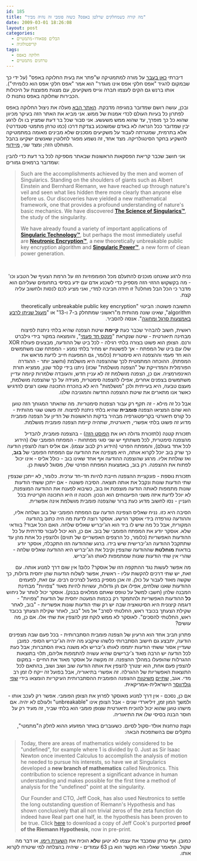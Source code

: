 ```yaml
---
id: 185
title: "מה קורה כשמחלקים שרלטן באפס? כשזה פומבי זה נהיה מביך"
date: 2009-03-01 18:26:08
layout: post
categories: 
  - הבלים פסאודו-מתמטיים
  - קריפטולוגיה
tags: 
  - חלוקה באפס
  - טרחנים מתמטיים
---
```

דיברתי <a href="http://www.gadial.net/2008/10/18/nullity_part_2/">כאן בעבר</a> על מורה למתמטיקה ש"פתר את בעית החלוקה באפס" (על ידי כך שבמקום להגיד "אפס חלקי אפס אינו מוגדר" הוא אמר "אפס חלקי אפס הוא כלומיתי"). אותו ברנש גם הקים לעצמו חברה וגייס משקיעים, עם מצגת מפוצצת על היכולות הכבירות שחלוקה באפס נותנות לו.

ובכן, עושה רושם שמדובר במגיפה מדבקת. <a href="http://www.singularics.com">האתר הבא</a> מעלה את ניצול החלוקה באפס לפתרון כל בעיות העולם לכדי אמנות של ממש. אני מביא את האתר הזה בעיקר מכיוון שהוא כל כך מופרך, עד שהוא ממש משעשע. אני סבור שכל בר דעת שמציץ בו ולו לרגע יבין שמדובר ככל הנראה לא באדם שמשוכנע בצדקת דרכו (כמו טרחן מתמטי סטנדרטי) אלא בתרמית, שמטרתה לעבוד על משקיעים מסכנים שלא מבינים מאומה במתמטיקה להשקיע בחקר הסינגולריקה. מצד אחד, זה נשמע מפגר לחלוטין שאנשים ישקיעו בהבל המוחלט הזה; ומצד שני, <a href="http://he.wikipedia.org/wiki/%D7%91%D7%A8%D7%A0%D7%A8%D7%93_%D7%9E%D7%99%D7%99%D7%93%D7%95%D7%A3">מיידוף</a>.

אני חושב שכבר קריאת הפסקאות הראשונות שבאתר מספיקה לכל בר דעת כדי להבין שמדובר ברמאים גמורים:
<blockquote>
<p dir="ltr" align="left">Such are the accomplishments achieved by the men and women of Singularics. Standing on the shoulders of giants such as Albert Einstein and Bernhard Riemann, we have reached up through nature's veil and seen what lies hidden there more clearly than anyone else before us. Our discoveries have yielded a new mathematical framework, one that provides a profound understanding of nature's basic mechanics. We have discovered <a href="http://www.singularics.com/science/"><strong>The Science of Singularics™</strong></a>, the study of the singularity.</p>
<p dir="ltr">We have already found a variety of important applications of <a href="http://www.singularics.com/products/"><strong>Singularic Technology™</strong></a>, but perhaps the most immediately useful are <strong><a href="http://www.singularics.com/products/encryption/">Neutronic Encryption™</a></strong>, a new theoretically unbreakable public key encryption algorithm and <a href="http://www.singularics.com/products/power/"><strong>Singularic Power™</strong></a>, a new form of clean power generation.</p>
</blockquote>
<p dir="ltr" align="right">&nbsp;</p>
<p dir="rtl">נניח לרגע שאנחנו מוכנים להתעלם מכל הפומפוזיות הזו על הרמת הצעיף של הטבע וכו' - מה בקשקוש ההזוי הזה מספיק כדי לשכנע אדם עם ידע בסיסי בתחומים שעליהם הוא מדבר כי הכל הבל מוחלט? זו חידה חביבה למדי, ואני מציע לכם לנסות ולחשוב עליה קצת.</p>
<p dir="rtl">התשובה פשוטה: הביטוי "theoretically unbreakable public key encryption algorithm", שאינו שונה מהותית מ"ראשוני שמתחלק ב-7 ו-13" או "<a href="http://www.gadial.net/2009/01/30/squaring_the_circle/">מעגל שניתן לרבע באמצעות סרגל ומחוגה</a>". אנסה להסביר.</p>
<p dir="rtl">ראשית, חשוב להבהיר שכבר כעת <strong>קיימת</strong> שיטת הצפנה שהיא בלתי ניתנת לפיצוח מבחינה תיאורטית - שיטה שנקראת "<a href="http://www.google.com/url?sa=U&amp;start=1&amp;q=http://he.wikipedia.org/wiki/%25D7%25A4%25D7%25A0%25D7%25A7%25D7%25A1_%25D7%2597%25D7%2593-%25D7%25A4%25D7%25A2%25D7%259E%25D7%2599&amp;ei=WbWqSdfCDIyI1QXlrsnAAg&amp;usg=AFQjCNEnJqPVbZXc4Hi2jGxMjF5djs0Aig">פנקס חד פעמי</a>", והומצאה במקור בידי גילברט ורנם. הצופן הוא פשוט בצורה בלתי רגילה - לכל ביט של ההודעה, מבצעים פעולת XOR שלו עם ביט של המפתח - אך לפשטות יש מחיר בלתי נמנע - המפתח שבו משתמשים הוא חד פעמי וההצפנה היא סימטרית (כלומר, גם המפענח חייב לדעת מראש את המפתח). ההוכחה המתמטית לכך שההצפנה היא מושלמת (וחשוב יותר - ההגדרה הפורמלית והמדוייקת של "הצפנה מושלמת" שכזו) ניתנו בידי קלוד שנון, ממציא תורת האינפורמציה. אם כן, הצפנה מושלמת זה לא עניין חדש, והעובדה שלמרות קיומה עדיין משתמשים בצפנים אחרים, אפילו להצפנה סימטרית, מעידה על כך שהצפנה מושלמת, מעצם טבעה, היא בעייתית ולכן "מושלמות" היא לא בהכרח התכונה שאנו רוצים להדגיש כאשר אנו מתארים את שיטת ההצפנה החדשה והמגניבה שלנו.</p>
<p dir="rtl">אבל כל זה מילא - זה תקף רק עבור הצפנות סימטריות. מה שהאתר המגוחך הזה טוען הוא שהם המציאו הצפנה <strong>פומבית</strong> שהיא בלתי ניתנת לפיצוח. זה פשוט שגוי מהותית - כל קורס תיאורטי בקריפטוגרפיה מבהיר בדקות הראשונות של הדיון על הצפנה פומבית מדוע זה פשוט בלתי אפשרי, תיאורטית, שתהיה קיימת הצפנה פומבית מושלמת.</p>
<p dir="rtl">תזכורת קטנה (לתזכורת גדולה ראו את <a href="http://www.gadial.net/2007/11/21/public_key_cryptography/">הפוסט הזה</a>) - בהצפנה פומבית, להבדיל מהצפנה סימטרית, לכל משתתף יש שני סוגי מפתחות - המפתח הפומבי שלו (הידוע לכל אחד בעולם), והמפתח הפרטי (הידוע רק לבוב עצמו). אם אליס רוצה להצפין הודעה כך שרק בוב יוכל לקרוא אותה, היא מצפינה את ההודעה עם המפתח הפומבי של <strong>בוב</strong>, ואז שולחת אליו. מרגע שהוצפנה ההודעה אף אחד שאינו בוב - כולל אליס - אינו יכול לפתוח את ההצפנה. רק בוב, באמצעות המפתח הפרטי שלו, מסוגל לעשות כן.</p>
<p dir="rtl">תזכורת נוספת - פונקציית ההצפנה חייבת להיות חד-חד ערכית. כלומר, לא ייתכן שנצפין שתי הודעות שונות ונקבל את אותה תוצאה. הסיבה פשוטה - אם ייתכן ששתי הודעות שונות מתמפות לאותה הודעה מוצפנת אז בוב, כשיבוא לפענח את ההודעה המוצפנת, לא יוכל לדעת איזה משני הפיענוחים הוא הנכון. תכונה זו היא התכונה הקריטית בכל העניין - נסו לחשוב מדוע כעת ברור שהצפנה פומבית מושלמת אינה אפשרית.</p>
<p dir="rtl">הסיבה היא כזו. נניח שאליס הצפינה הודעה עם המפתח הפומבי של בוב ושלחה אליו, וההודעה טורפדה בידי אוסקר הרשע. אוסקר רוצה לדעת מה היה כתוב בהודעה המקורית, אבל כל מה שיש לו ביד הוא הג'יבריש שאליס שלחה. האם הכל אבוד? בוודאי שלא. אוסקר יודע את המפתח הפומבי של בוב. אם כן, הוא יכול לעבור סדרתית על כל ההודעות האפשריות (כלומר, כל הרצפים האפשריים של תווים) ולהצפין כל אחת מהן עד שתתקבל ההודעה הג'יברישית שיש בידו. ברגע שההודעה הזו התקבלה, אוסקר יודע בודאות <strong>מוחלטת</strong> שההודעה שהצפין וקיבל את הג'יבריש היא ההודעה שאליס שלחה - שהרי אין שתי הודעות שונות שמתמפות לאותו הג'יבריש.</p>
<p dir="rtl">מה אפשר לעשות נגד ההתקפה הזו של אוסקר? כלום! אין שום דרך למנוע אותה. עם זאת, יש שתי דרכים להקשות עליו - ראשית, אפשר לשלוח הודעות שהן יחסית גדולות, כך שקשה מאוד לעבור על כולן. זה אכן מספיק בפועל לצרכים רבים. עם זאת, לפעמים ההודעות שאנו שולחים, אפילו אם הן גדולות, עשויות להיות מאוד "צפויות" מבחינת המבנה שלהן (חשבו למשל על טופס שאתם ממלאים בבנק). אוסקר יכול לוותר על ניחוש <strong>כל</strong> ההודעות האפשריות ולהתמקד רק בכמות המעטה יחסית של הודעות "צפויות" - דוגמה קיצונית היא הסיטואציה שבה יש רק שתי הודעות שונות אפשריות - "בוב, לאחר שקילת הצעתך בכובד ראש, החלטתי לסרב" אל מול "בוב, לאחר שקילת הצעתך בכובד ראש, החלטתי להסכים". לאוסקר לא ממש לוקח זמן להצפין את שתי אלו. אם כן, מה עושים?</p>
<p dir="rtl">פתרון חביב אחד הוא הרעיון של הצפנה פומבית הסתברותית - בכל פעם שבה מצפינים הודעה, יתבצע גם חישוב הסתברותי כלשהו שיקבע מה יהיה הג'יבריש הסופי. כמובן שעדיין אסור ששתי הודעות יתמפו לאותו ג'יבריש ולא משנה באיזו הסתברות; אבל כעת לכל הודעה יש הרבה מאוד ג'יברישים שהיא עשויה להתמפות אליהם, תלוי בתוצאות ההגרלות שהופעלו במהלך ההצפנה. זה מקשה על אוסקר מאוד את החיים - במקום להצפין פעם אחת, הוא יצטרך להצפין את אותה הודעה שוב ושוב ושוב, בהתאם לכל התוצאות האפשריות של ההגרלה. זה אפשרי בתיאוריה, אבל בפועל זה ייקח לו זמן רב מדי. אגב, <a href="http://en.wikipedia.org/wiki/Goldwasser-Micali_cryptosystem">שתיים</a> <a href="http://he.wikipedia.org/wiki/%D7%94%D7%A6%D7%A4%D7%A0%D7%AA_%D7%91%D7%9C%D7%95%D7%9D-%D7%92%D7%95%D7%9C%D7%93%D7%95%D7%95%D7%A1%D7%A8">משיטות</a> ההצפנה הפומבית ההסתברותית העיקריות הומצאו בידי <a href="http://he.wikipedia.org/wiki/%D7%A9%D7%A4%D7%99_%D7%92%D7%95%D7%9C%D7%93%D7%95%D7%95%D7%A1%D7%A8">שפי גולדווסר</a> הישראלית-אמריקאית.</p>
<p dir="rtl">אם כן, נסכם - אין דרך למנוע מאוסקר לפרוץ את הצופן הפומבי. אפשר רק לעכב אותו - ולמשך המון זמן, זיליארדי שנים - אבל הצופן אינו "unbreakable" ולעולם לא יהיה. אם מישהו טוען שהוא יכול להוכיח תיאורטית שצופן פומבי הוא בלתי שביר, זה מעיד רק על חוסר הבנה בסיסי שלו את התיאוריה.</p>
<p dir="rtl">וקצת טרחנות אולד-סקול לסיום. כשעוברים באתר המזעזע ההוא לחלק ה"מתמטי", נתקלים שם בהשתפכות הבאה:</p>

<blockquote>
<p dir="ltr" align="left">Today, there are areas of mathematics widely considered to be "undefined", for example where 1 is divided by 0. Just as Sir Isaac Newton once invented Calculus to accomplish the analysis of motion he needed to pursue his interests, so have we at Singularics developed a <strong>new branch of mathematics</strong> called Neutronics. This contribution to science represent a significant advance in human understanding and makes possible for the first time a method of analysis for the "undefined" point at the singularity.</p>
<p dir="ltr">Our Founder and CTO, Jeff Cook, has also used Neutronics to settle the long outstanding question of Riemann's Hypothesis and has shown conclusively that all non trivial zeros of the zeta function do indeed have Real part one half, ie. the hypothesis has been proven to be true. Click <a href="http://www.singularics.com/science/mathematics/rh.php">here</a> to download a copy of Jeff Cook's purported <strong>proof of the Riemann Hypothesis</strong>, now in pre-print.  <!-- end page content--></p>
</blockquote>
<p dir="rtl" align="right">כמובן. אף טרחן שמכבד את עצמו לא יטען ש<strong>לא</strong> הוכיח את <a href="http://www.google.com/url?sa=U&amp;start=1&amp;q=http://he.wikipedia.org/wiki/%25D7%2594%25D7%25A9%25D7%25A2%25D7%25A8%25D7%25AA_%25D7%25A8%25D7%2599%25D7%259E%25D7%259F&amp;ei=2LaqScLcGszD_gbagrjtDw&amp;usg=AFQjCNHYc7iK59axJHIxA_l6O9f0F9tXvQ">השערת רימן</a>, או דבר מה שקול. המאמר שאליו הוא מקשר הוא בן 63 עמודים - שיהיה בהצלחה למי שיטרח לקרוא אותו.</p>
